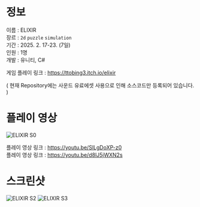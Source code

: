 # 정보
이름 : ELIXIR <br>
장르 : `2d` `puzzle` `simulation` <br>
기간 : 2025. 2. 17-23. (7일) <br>
인원 : 1명 <br>
개발 : 유니티, C#

게임 플레이 링크 : https://ttobing3.itch.io/elixir

( 현재 Repository에는 사운드 유료에셋 사용으로 인해 소스코드만 등록되어 있습니다. )

# 플레이 영상

![ELIXIR S0](https://github.com/user-attachments/assets/ab33b905-88af-4539-a757-1542f45ada1f)

플레이 영상 링크 : https://youtu.be/SlLgDoXP-z0 <br>
플레이 영상 링크 : https://youtu.be/d8lJ5jWXN2s

# 스크린샷

![ELIXIR S2](https://github.com/user-attachments/assets/5708c60c-941a-4db7-b252-5b191f383450)
![ELIXIR S3](https://github.com/user-attachments/assets/dcc01229-42f6-4642-a881-e33161d7971e)
